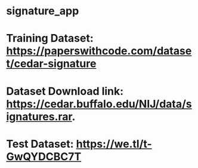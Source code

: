 # signature_app

# Training Dataset: https://paperswithcode.com/dataset/cedar-signature
# Dataset Download link: https://cedar.buffalo.edu/NIJ/data/signatures.rar.
# Test Dataset: https://we.tl/t-GwQYDCBC7T
